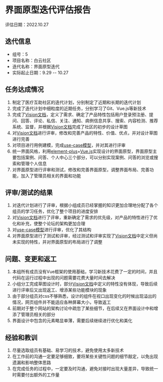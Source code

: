 # 界面原型迭代评估报告

评估日期：2022.10.27

## 迭代信息

- 组号：5
- 项目名称：白云社区
- 迭代名称：界面原型迭代
- 实际起止日期：9.29 -- 10.27

## 任务达成情况

1. 制定了医疗互助社区的迭代计划，分别制定了近期和长期的迭代计划
2. 完成了迭代计划中细粒度的近期任务，分别学习了Git、Vue.js等新技术
3. 完成了[Vision文档](https://github.com/8M5HTA3P/CS3604-1-group5/blob/main/documents/vision.md)，定义了需求、确定了产品特性包括用户登录预注册、提问、回答、评论、私信、关注、通知、病例信息共享、搜索、内容检测、推荐系统、监督，并根据[Vision文档](https://github.com/8M5HTA3P/CS3604-1-group5/blob/main/documents/vision.md)完成了社区的初步的设计草图
4. 对[Vision文档](https://github.com/8M5HTA3P/CS3604-1-group5/blob/main/documents/vision.md)进行评审，修改和完善产品的特性、价值、优点，并对设计草图进行完善
5. 对项目进行用例建模，完成[use-case模型](https://github.com/8M5HTA3P/CS3604-1-group5/blob/main/UIPrototype/documents/用例模型.oom)，并对其进行评审
6. 统一界面风格，利用[element-plus](https://element-plus.gitee.io)+[Vue.js](https://vuejs.org)实现设计的界面原型，界面原型主要包括案例、问答、个人中心三个部分，可以分别实现案例、问答的浏览或搜索和管理个人信息
7. 对界面原型进行评审和测试，修改和完善界面原型，调整界面布局、完善功能，加入了管理员相关的界面和功能

## 评审/测试的结果

1. 对迭代计划进行了评审，根据小组成员已经掌握的知识更加合理地分配了各个组员的学习任务，优化了整个项目的进度安排
2. 对[Vision文档](https://github.com/8M5HTA3P/CS3604-1-group5/blob/main/documents/vision.md)进行了评审，重新确定了需求的优先级，对产品的特性进行了优化和补充，使整个论坛的架构更加合理
3. 对[use-case模型](https://github.com/8M5HTA3P/CS3604-1-group5/blob/main/UIPrototype/documents/用例模型.oom)进行评审，优化了其结构
4. 对界面原型进行了测试和评审，经过测试和评审实现了[Vision文档](https://github.com/8M5HTA3P/CS3604-1-group5/blob/main/documents/vision.md)中定义但尚未实现的特性，并对界面原型的布局进行了调整

## 问题、变更和返工

1. 本组所有成员没有Vue框架的使用基础，学习新技术花费了一定的时间，并且代码在运行过程中出现的问题需要花费大量时间去解决
2. 小组分工完成草图设计时，部分[Vision文档](https://github.com/8M5HTA3P/CS3604-1-group5/blob/main/documents/vision.md)中定义的特性没有体现，导致后续进行评审后又出现返工、增添某些功能模块的现象
3. 由于部分组员对css不够熟悉，设计的组件在视口出现变化的时候出现溢出的情况，网页组件并不能适应各种屏幕大小，导致返工
4. 前期对于整个网站的架构讨论中疏忽了某些细节，在后续又在界面设计中和增添了管理员相关的部分
5. 界面设计中包含的元素略显单薄，需要后续继续进行优化和美化

## 经验和教训

1. 尽量选取组员有基础、易学习的技术，避免使用太多新技术
2. 在工作前的沟通一定要足够细致，要将某些关键性问题的细节敲定，以免出现遗漏和影响整体思路
3. 在完成任务的过程中，一定要及时沟通，避免对接时出现大量差异，导致统一时需要付出额外的工作量
